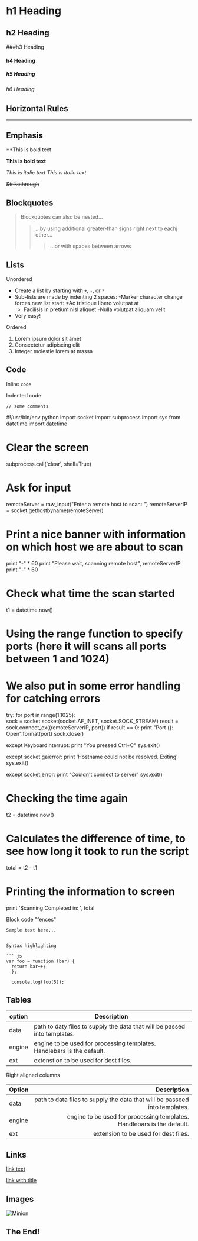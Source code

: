 # h1 Heading
## h2 Heading
###h3 Heading
#### h4 Heading
##### h5 Heading
###### h6 Heading


## Horizontal Rules

___


## Emphasis

**This is bold text

__This is bold text__

*This is italic text*
_This is italic text_

~~Strikethrough~~



## Blockquotes


> Blockquotes can also be nested...
> >...by using additional greater-than signs right next to eachj other...
> > >...or with spaces between arrows


## Lists

Unordered

+ Create a list by starting with `+`, `-`, or `*`
+ Sub-lists are made by indenting 2 spaces:
  -Marker character change forces new list start:
    *Ac tristique libero volutpat at
    + Facilisis in pretium nisl aliquet
    -Nulla volutpat aliquam velit
+ Very easy!

Ordered

1. Lorem ipsum dolor sit amet
2. Consectetur adipiscing elit
3. Integer molestie lorem at massa

## Code

Inline `code`

Indented code

    // some comments
 #!/usr/bin/env python
import socket
import subprocess
import sys
from datetime import datetime

# Clear the screen
subprocess.call('clear', shell=True)

# Ask for input
remoteServer    = raw_input("Enter a remote host to scan: ")
remoteServerIP  = socket.gethostbyname(remoteServer)

# Print a nice banner with information on which host we are about to scan
print "-" * 60
print "Please wait, scanning remote host", remoteServerIP
print "-" * 60

# Check what time the scan started
t1 = datetime.now()

# Using the range function to specify ports (here it will scans all ports between 1 and 1024)

# We also put in some error handling for catching errors

try:
    for port in range(1,1025):  
        sock = socket.socket(socket.AF_INET, socket.SOCK_STREAM)
        result = sock.connect_ex((remoteServerIP, port))
        if result == 0:
            print "Port {}: 	 Open".format(port)
        sock.close()

except KeyboardInterrupt:
    print "You pressed Ctrl+C"
    sys.exit()

except socket.gaierror:
    print 'Hostname could not be resolved. Exiting'
    sys.exit()

except socket.error:
    print "Couldn't connect to server"
    sys.exit()

# Checking the time again
t2 = datetime.now()

# Calculates the difference of time, to see how long it took to run the script
total =  t2 - t1

# Printing the information to screen
print 'Scanning Completed in: ', total
    
  
Block code "fences"

```
Sample text here...


Syntax highlighting

``` js
var foo = function (bar) {
  return bar++;
  };
  
  console.log(foo(5));
  ```
  
  ## Tables
  
  | option | Description |
  | ------ | ----------- |
  | data   | path to daty files to supply the data that will be passed into templates. |
  | engine | engine to be used for processing templates. Handlebars is the default. |
  | ext    | extenstion to be used for dest files. |
  
  Right aligned columns
  
  | Option | Description |
  | ------ | ----------: |
  | data   | path to data files to supply the data that will be passeed into templates. |
  | engine | engine to be used for processing templates. Handlebars is the default. |
  | ext    | extension to be used for dest files. 
  
  
  ## Links
  
  [link text](http://dev.nodeca.com)
  
  [link with title](http://nodeca.github.io/pica/demo/ "title text!")
  
  ## Images
  
  ![Minion](http://octodex.github.com/images/minion.png)
  
  ## The End!



    
